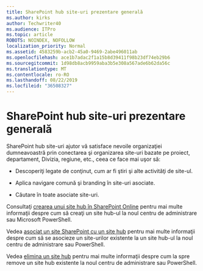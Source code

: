 ```yaml
---
title: SharePoint hub site-uri prezentare generală
ms.author: kirks
author: Techwriter40
ms.audience: ITPro
ms.topic: article
ROBOTS: NOINDEX, NOFOLLOW
localization_priority: Normal
ms.assetid: 4583259b-acb2-45a0-9469-2abe496011ab
ms.openlocfilehash: ace1b7adac2f1a15b8d39411f98b23df74eb29b6
ms.sourcegitcommit: 1d98db8acb9959aba3b5e308a567ade6b62da56c
ms.translationtype: MT
ms.contentlocale: ro-RO
ms.lasthandoff: 08/22/2019
ms.locfileid: "36508327"
---
```

# <a name="sharepoint-hub-sites-overview"></a>SharePoint hub site-uri prezentare generală

SharePoint hub site-uri ajutor vă satisface nevoile organizaţiei dumneavoastră prin conectarea şi organizarea site-uri bazate pe proiect, departament, Divizia, regiune, etc., ceea ce face mai uşor să:

- Descoperiţi legate de conţinut, cum ar fi ştiri şi alte activităţi de site-ul.


- Aplica navigare comună şi branding în site-uri asociate.


- Căutare în toate asociate site-uri.


Consultaţi [crearea unui site hub în SharePoint Online](https://docs.microsoft.com/sharepoint/create-hub-site) pentru mai multe informaţii despre cum să creaţi un site hub-ul la noul centru de administrare sau Microsoft PowerShell. 

Vedea [asociat un site SharePoint cu un site hub](https://support.office.com/article/associate-a-sharepoint-site-with-a-hub-site-ae0009fd-af04-4d3d-917d-88edb43efc05) pentru mai multe informaţii despre cum să se asocieze un site-urilor existente la un site hub-ul la noul centru de administrare sau PowerShell.  

Vedea [elimina un site hub](https://docs.microsoft.com/sharepoint/remove-hub-site) pentru mai multe informaţii despre cum la spre remove un site hub existente la noul centru de administrare sau PowerShell. 
